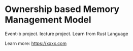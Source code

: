 # Ownership based Memory Management Model
Event-b project. lecture project. Learn from Rust Language

Learn more:
https://xxxx.com
